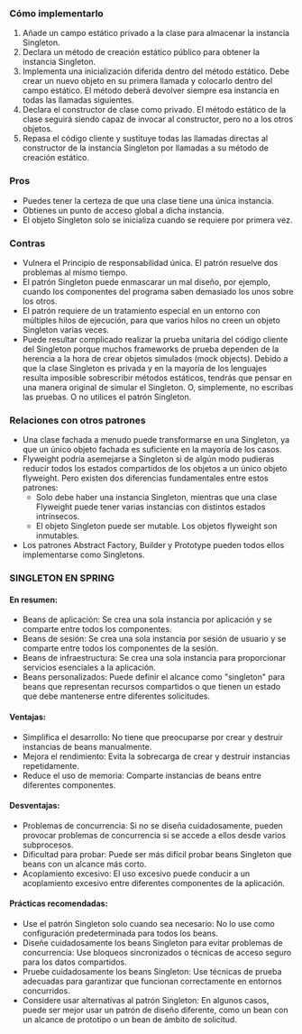 ### Cómo implementarlo
1. Añade un campo estático privado a la clase para almacenar la instancia Singleton.
2. Declara un método de creación estático público para obtener la instancia Singleton.
3. Implementa una inicialización diferida dentro del método estático. Debe crear un nuevo objeto en su primera llamada y colocarlo dentro del campo estático. El método deberá devolver siempre esa instancia en todas las llamadas siguientes.
4. Declara el constructor de clase como privado. El método estático de la clase seguirá siendo capaz de invocar al constructor, pero no a los otros objetos.
5. Repasa el código cliente y sustituye todas las llamadas directas al constructor de la instancia Singleton por llamadas a su método de creación estático.

### Pros
- Puedes tener la certeza de que una clase tiene una única instancia.
- Obtienes un punto de acceso global a dicha instancia.
- El objeto Singleton solo se inicializa cuando se requiere por primera vez.

### Contras
- Vulnera el Principio de responsabilidad única. El patrón resuelve dos problemas al mismo tiempo.
- El patrón Singleton puede enmascarar un mal diseño, por ejemplo, cuando los componentes del programa saben demasiado los unos sobre los otros.
- El patrón requiere de un tratamiento especial en un entorno con múltiples hilos de ejecución, para que varios hilos no creen un objeto Singleton varias veces.
- Puede resultar complicado realizar la prueba unitaria del código cliente del Singleton porque muchos frameworks de prueba dependen de la herencia a la hora de crear objetos simulados (mock objects). Debido a que la clase Singleton es privada y en la mayoría de los lenguajes resulta imposible sobrescribir métodos estáticos, tendrás que pensar en una manera original de simular el Singleton. O, simplemente, no escribas las pruebas. O no utilices el patrón Singleton.

### Relaciones con otros patrones
- Una clase fachada a menudo puede transformarse en una Singleton, ya que un único objeto fachada es suficiente en la mayoría de los casos.
- Flyweight podría asemejarse a Singleton si de algún modo pudieras reducir todos los estados compartidos de los objetos a un único objeto flyweight. Pero existen dos diferencias fundamentales entre estos patrones:
  - Solo debe haber una instancia Singleton, mientras que una clase Flyweight puede tener varias instancias con distintos estados intrínsecos.
  - El objeto Singleton puede ser mutable. Los objetos flyweight son inmutables.
- Los patrones Abstract Factory, Builder y Prototype pueden todos ellos implementarse como Singletons.


### SINGLETON EN SPRING

#### En resumen:
- Beans de aplicación: Se crea una sola instancia por aplicación y se comparte entre todos los componentes.
- Beans de sesión: Se crea una sola instancia por sesión de usuario y se comparte entre todos los componentes de la sesión.
- Beans de infraestructura: Se crea una sola instancia para proporcionar servicios esenciales a la aplicación.
- Beans personalizados: Puede definir el alcance como "singleton" para beans que representan recursos compartidos o que tienen un estado que debe mantenerse entre diferentes solicitudes.

#### Ventajas:
- Simplifica el desarrollo: No tiene que preocuparse por crear y destruir instancias de beans manualmente.
- Mejora el rendimiento: Evita la sobrecarga de crear y destruir instancias repetidamente.
- Reduce el uso de memoria: Comparte instancias de beans entre diferentes componentes.

#### Desventajas:
- Problemas de concurrencia: Si no se diseña cuidadosamente, pueden provocar problemas de concurrencia si se accede a ellos desde varios subprocesos.
- Dificultad para probar: Puede ser más difícil probar beans Singleton que beans con un alcance más corto.
- Acoplamiento excesivo: El uso excesivo puede conducir a un acoplamiento excesivo entre diferentes componentes de la aplicación.

#### Prácticas recomendadas:
- Use el patrón Singleton solo cuando sea necesario: No lo use como configuración predeterminada para todos los beans.
- Diseñe cuidadosamente los beans Singleton para evitar problemas de concurrencia: Use bloqueos sincronizados o técnicas de acceso seguro para los datos compartidos.
- Pruebe cuidadosamente los beans Singleton: Use técnicas de prueba adecuadas para garantizar que funcionan correctamente en entornos concurridos.
- Considere usar alternativas al patrón Singleton: En algunos casos, puede ser mejor usar un patrón de diseño diferente, como un bean con un alcance de prototipo o un bean de ámbito de solicitud.

